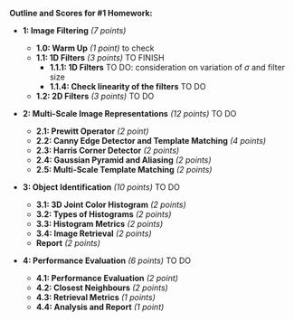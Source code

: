 **Outline and Scores for #1 Homework:**


* **1: Image Filtering** *(7 points)*
  * **1.0: Warm Up** *(1 point)*   to check
  * **1.1: 1D Filters** *(3 points)*   TO FINISH
    * **1.1.1: 1D Filters**   TO DO: consideration on variation of $\sigma$ and filter size
    * **1.1.4: Check linearity of the filters**   TO DO
  * **1.2: 2D Filters** *(3 points)*    TO DO

* **2: Multi-Scale Image Representations** *(12 points)*    TO DO
  * **2.1: Prewitt Operator** *(2 point)*
  * **2.2: Canny Edge Detector and Template Matching** *(4 points)*
  * **2.3: Harris Corner Detector** *(2 points)*
  * **2.4: Gaussian Pyramid and Aliasing** *(2 points)*
  * **2.5: Multi-Scale Template Matching** *(2 points)*

* **3: Object Identification** *(10 points)*    TO DO
  * **3.1: 3D Joint Color Histogram** *(2 points)*
  * **3.2: Types of Histograms** *(2 points)*
  * **3.3: Histogram Metrics** *(2 points)*
  * **3.4: Image Retrieval** *(2 points)*
  * **Report** *(2 points)*

* **4: Performance Evaluation** *(6 points)*    TO DO
  * **4.1: Performance Evaluation** *(2 point)*
  * **4.2: Closest Neighbours** *(2 points)*
  * **4.3: Retrieval Metrics** *(1 points)*
  * **4.4: Analysis and Report** *(1 point)*